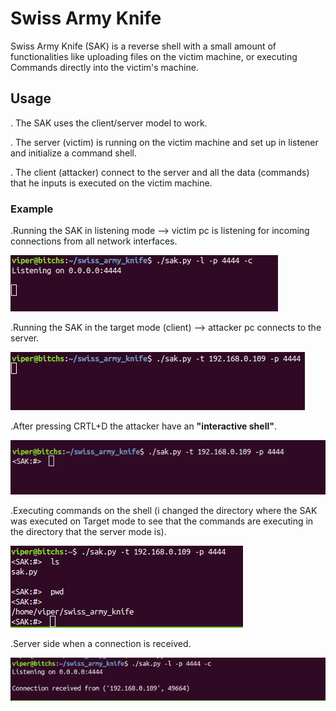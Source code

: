 # Swiss Army Knife
Swiss Army Knife (SAK) is a reverse shell
with a small amount of functionalities
like uploading files on the victim machine, or executing Commands directly into the victim's machine.

## Usage
. The SAK uses the client/server model to work.

. The server (victim) is running on the victim machine and set up in listener and initialize a command shell.

. The client (attacker) connect to the server and all the data (commands) that he inputs is executed on the victim machine.

### Example
.Running the SAK in listening mode --> victim pc is listening for incoming connections from all network interfaces.

![Alt text](/images/sak1.png?raw=true "Sak1")

.Running the SAK in the target mode (client) --> attacker pc connects to the server.

![Alt text](/images/sak2.png?raw=true "Sak1")

.After pressing CRTL+D the attacker have an **"interactive shell"**.

![Alt text](/images/sak3.png?raw=true "Sak1")

.Executing commands on the shell (i changed the directory where the SAK was executed on Target mode to see that the commands are executing in the directory that the server mode is).

![Alt text](/images/sakco.png?raw=true "Sak1")

.Server side when a connection is received.

![Alt text](/images/sakrre.png)

